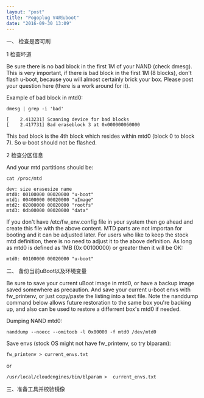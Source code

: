 ```yaml
---
layout: "post"
title: "Pogoplug V4刷uboot"
date: "2016-09-30 13:09"
---
```


一、 检查是否可刷

1 检查坏道

Be sure there is no bad block in the first 1M of your NAND (check dmesg). This is very important, if there is bad block in the first 1M (8 blocks), don't flash u-boot, because you will almost certainly brick your box. Please post your question here (there is a work around for it).

Example of bad block in mtd0:

```
dmesg | grep -i 'bad'

[    2.413231] Scanning device for bad blocks
[    2.417731] Bad eraseblock 3 at 0x000000060000
```

This bad block is the 4th block which resides within mtd0 (block 0 to block 7). So u-boot should not be flashed.

2 检查分区信息

And your mtd partitions should be:

```
cat /proc/mtd

dev: size erasesize name
mtd0: 00100000 00020000 "u-boot"
mtd1: 00400000 00020000 "uImage"
mtd2: 02000000 00020000 "rootfs"
mtd3: 0db00000 00020000 "data"
```

If you don't have /etc/fw_env.config file in your system then go ahead and create this file with the above content. MTD parts are not importan for booting and it can be adjusted later. For users who like to keep the stock mtd definition, there is no need to adjust it to the above definition. As long as mtd0 is defined as 1MB (0x 00100000) or greater then it will be OK:

```
mtd0: 00100000 00020000 "u-boot"
```

二、 备份当前uBoot以及环境变量

Be sure to save your current uBoot image in mtd0, or have a backup image saved somewhere as precaution. And save your current u-boot envs with fw_printenv, or just copy/paste the listing into a text file. Note the nanddump command below allows future restoration to the same box you're backing up, and also can be used to restore a differrent box's mtd0 if needed.

Dumping NAND mtd0:

```
nanddump --noecc --omitoob -l 0x80000 -f mtd0 /dev/mtd0
```
Save envs (stock OS might not have fw_printenv, so try blparam):

```
fw_printenv > current_envs.txt
```
or

```
/usr/local/cloudengines/bin/blparam >  current_envs.txt
```

三、准备工具并校验镜像
